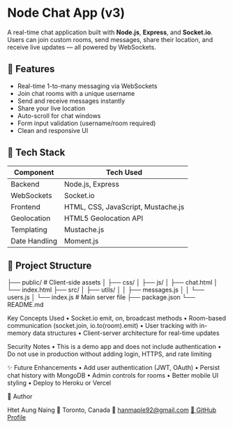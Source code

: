 # Node Chat App (v3)

A real-time chat application built with **Node.js**, **Express**, and **Socket.io**. Users can join custom rooms, send messages, share their location, and receive live updates — all powered by WebSockets.

## 💬 Features

- Real-time 1-to-many messaging via WebSockets
- Join chat rooms with a unique username
- Send and receive messages instantly
- Share your live location
- Auto-scroll for chat windows
- Form input validation (username/room required)
- Clean and responsive UI

## 🚀 Tech Stack

| Component     | Tech Used         |
|---------------|-------------------|
| Backend       | Node.js, Express  |
| WebSockets    | Socket.io         |
| Frontend      | HTML, CSS, JavaScript, Mustache.js |
| Geolocation   | HTML5 Geolocation API |
| Templating    | Mustache.js       |
| Date Handling | Moment.js         |

## 📁 Project Structure
├── public/               # Client-side assets
│   ├── css/
│   ├── js/
│   ├── chat.html
│   └── index.html
├── src/
│   ├── utils/
│   │   ├── messages.js
│   │   └── users.js
│   └── index.js          # Main server file
├── package.json
└── README.md

Key Concepts Used
	•	Socket.io emit, on, broadcast methods
	•	Room-based communication (socket.join, io.to(room).emit)
	•	User tracking with in-memory data structures
	•	Client-server architecture for real-time updates

 Security Notes
	•	This is a demo app and does not include authentication
	•	Do not use in production without adding login, HTTPS, and rate limiting

✨ Future Enhancements
	•	Add user authentication (JWT, OAuth)
	•	Persist chat history with MongoDB
	•	Admin controls for rooms
	•	Better mobile UI styling
	•	Deploy to Heroku or Vercel

 👤 Author

Htet Aung Naing
📍 Toronto, Canada
📧 hanmaple92@gmail.com
[🔗 GitHub Profile](https://github.com/htet-25)
